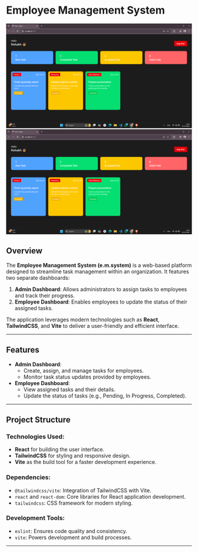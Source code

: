 # Employee Management System

![Preview](src/assets/ScreenshoT.png)
![Preview](src/assets/Screenshot.png)

## Overview
The **Employee Management System (e.m.system)** is a web-based platform designed to streamline task management within an organization. It features two separate dashboards:
1. **Admin Dashboard**: Allows administrators to assign tasks to employees and track their progress.
2. **Employee Dashboard**: Enables employees to update the status of their assigned tasks.

The application leverages modern technologies such as **React**, **TailwindCSS**, and **Vite** to deliver a user-friendly and efficient interface.

---

## Features
- **Admin Dashboard**:
  - Create, assign, and manage tasks for employees.
  - Monitor task status updates provided by employees.
- **Employee Dashboard**:
  - View assigned tasks and their details.
  - Update the status of tasks (e.g., Pending, In Progress, Completed).

---

## Project Structure
### Technologies Used:
- **React** for building the user interface.
- **TailwindCSS** for styling and responsive design.
- **Vite** as the build tool for a faster development experience.

### Dependencies:
- `@tailwindcss/vite`: Integration of TailwindCSS with Vite.
- `react` and `react-dom`: Core libraries for React application development.
- `tailwindcss`: CSS framework for modern styling.

### Development Tools:
- `eslint`: Ensures code quality and consistency.
- `vite`: Powers development and build processes.

---
